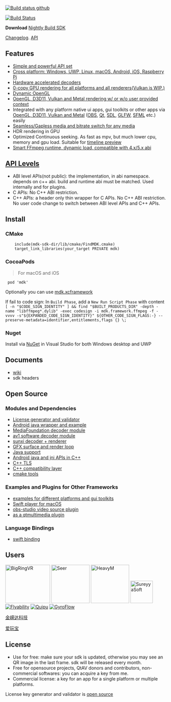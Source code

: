 [![Build status github](https://github.com/wang-bin/mdk-sdk/workflows/Build/badge.svg)](https://github.com/wang-bin/mdk-sdk/actions)

[![Build Status](https://dev.azure.com/kb137035/mdk/_apis/build/status/mdk-CI-yaml?branchName=master)](https://dev.azure.com/kb137035/mdk/_build/latest?definitionId=2&branchName=master)

**Download** [Nightly Build SDK](https://sourceforge.net/projects/mdk-sdk/files/nightly/)

[Changelog](https://github.com/wang-bin/mdk-sdk/blob/master/Changelog.md). 
[API](https://github.com/wang-bin/mdk-sdk/wiki/Player-APIs)

## Features

- [Simple and powerful API set](https://github.com/wang-bin/mdk-sdk/wiki/Player-APIs)
- [Cross platform: Windows, UWP, Linux, macOS, Android, iOS, Raspberry Pi](https://github.com/wang-bin/mdk-sdk/wiki/System-Requirements)
- [Hardware accelerated decoders](https://github.com/wang-bin/mdk-sdk/wiki/Decoders)
- [0-copy GPU rendering for all platforms and all renderers(Vulkan is WIP.)](https://github.com/wang-bin/mdk-sdk/wiki/Zero-Copy-Renderer)
- [Dynamic OpenGL](https://github.com/wang-bin/mdk-sdk/wiki/OpenGL-Support-Matrix)
- [OpenGL, D3D11, Vulkan and Metal rendering w/ or w/o user provided context](https://github.com/wang-bin/mdk-sdk/wiki/Render-API)
- Integrated with any platform native ui apps, gui toolkits or other apps via [OpenGL, D3D11, Vulkan and Metal](https://github.com/wang-bin/mdk-sdk/wiki/Render-API) ([OBS](https://github.com/wang-bin/obs-mdk), [Qt](https://github.com/wang-bin/mdk-examples/tree/master/Qt), [SDL](https://github.com/wang-bin/mdk-examples/tree/master/SDL), [GLFW](https://github.com/wang-bin/mdk-examples/tree/master/GLFW), [SFML](https://github.com/wang-bin/mdk-examples/tree/master/SFML) etc.) easily
- [Seamless/Gapless media and bitrate switch for any media](https://github.com/wang-bin/mdk-sdk/wiki/Player-APIs)
- HDR rendering in GPU
- Optimized Continuous seeking. As fast as mpv, but much lower cpu, memory and gpu load. Suitable for [timeline preview](https://github.com/wang-bin/mdk-sdk/wiki/Typical-Usage#timeline-preview)
- [Smart FFmpeg runtime, dynamic load, compatible with 4.x/5.x abi](https://github.com/wang-bin/mdk-sdk/wiki/FFmpeg-Runtime)

## [API Levels](https://github.com/wang-bin/mdk-sdk/wiki/%E9%80%9A%E7%94%A8ABI%E7%9A%84CPP%E5%BA%93API%E8%AE%BE%E8%AE%A1)

- ABI level APIs(not public): the implementation, in abi namespace. depends on c++ abi. build and runtime abi must be matched. Used internally and for plugins.
- C APIs: No C++ ABI restriction.
- C++ APIs: a header only thin wrapper for C APIs. No C++ ABI restriction. No user code change to switch between ABI level APIs and C++ APIs.



## Install

### CMake

```
	include(mdk-sdk-dir/lib/cmake/FindMDK.cmake)
	target_link_libraries(your_target PRIVATE mdk)
```

### CocoaPods

> For macOS and iOS

` pod 'mdk'`

Optionally you can use [mdk.xcframework](https://sourceforge.net/projects/mdk-sdk/files/nightly/mdk-sdk-apple.tar.xz/download)

If fail to code sign: In `Build Phase`, add a `New Run Script Phase` with content `[ -n "$CODE_SIGN_IDENTITY" ] && find "$BUILT_PRODUCTS_DIR" -depth -name "libffmpeg*.dylib" -exec codesign -i mdk.framework.ffmpeg -f -vvvv -s"${EXPANDED_CODE_SIGN_IDENTITY}" ${OTHER_CODE_SIGN_FLAGS:-} --preserve-metadata=identifier,entitlements,flags {} \;`

### Nuget

Install via [NuGet](https://www.nuget.org/packages/mdk) in Visual Studio for both Windows desktop and UWP


## Documents

- [wiki](https://github.com/wang-bin/mdk-sdk/wiki)
- sdk headers



## Open Source
### Modules and Dependencies
- [License generator and validator](https://github.com/wang-bin/appkey)
- [Android java wrapper and example](https://github.com/wang-bin/mdk-android)
- [MediaFoundation decoder module](https://github.com/wang-bin/mdk-mft)
- [av1 software decoder module](https://github.com/wang-bin/mdk-dav1d)
- [sunxi decoder + renderer](https://github.com/wang-bin/mdk-sunxi)
- [GFX surface and render loop](https://github.com/wang-bin/ugs)
- [Java support](https://github.com/wang-bin/JMI)
- [Android java and jni APIs in C++](https://github.com/wang-bin/AND)
- [C++ TLS](https://github.com/wang-bin/ThreadLocal)
- [C++ compatibility layer](https://github.com/wang-bin/cppcompat)
- [cmake tools](https://github.com/wang-bin/cmake-tools)

### Examples and Plugins for Other Frameworks
- [examples for different platforms and gui toolkits](https://github.com/wang-bin/mdk-examples)
- [Swift player for macOS](https://github.com/wang-bin/SPV)
- [obs-studio video source plugin](https://github.com/wang-bin/obs-mdk)
- [as a qtmultimedia plugin](https://github.com/wang-bin/qtmultimedia-plugins-mdk)

### Language Bindings
- [swift binding](https://github.com/wang-bin/mdkSwift)

## Users

<a href="https://bigringvr.com"><img src="https://bigringvr.com/images/BR_Logo_only.svg" width=140 height=120 alt="BigRingVR"/></a>
<a herf="http://1218.io"><img src="https://avatars.githubusercontent.com/u/15963166?v=4" width=120 height=120 alt="Seer"/></a>
<a href="https://www.heavym.net/en"><img alt="HeavyM" src="https://eadn-wc04-3624428.nxedge.io/cdn/wp-content/uploads/2020/09/Logo-Verticale-Base-Sans-signature-Small-border.svg" height=120 ></a>
<a href="https://sureyyasoft.com"><img class="logo" src="http://sureyyasoft.com/images/s_images/logo_title.png"  height=70 alt="SureyyaSoft"></a>
[![Flyability](https://www.flyability.com/hs-fs/hubfs/Brand_Identity/Flyability%20Logo%20Package/2%20-%20Horizontal/flyability_logo_horizontal_color_trimmed-1.png)](https://www.flyability.com)
[![Quipu](http://www.quipu.eu/wp-content/uploads/2015/03/logo-quipu-innovative-solutions-in-medical-ultrasound.png)](www.quipu.eu)
[![GyroFlow](https://gyroflow.xyz/assets/logo.png)](https://gyroflow.xyz)

[金嵘达科技](http://www.kingroda.com)

[爱玩宝](https://www.aiwanbao.com)




## License

- Use for free: make sure your sdk is updated, otherwise you may see an QR image in the last frame. sdk will be released every month.
- Free for opensource projects, QtAV donors and contributors, non-commercial softwares: you can acquire a key from me.
- Commercial license: a key for an app for a single platform or multiple platforms.

License key generator and validator is [open source](https://github.com/wang-bin/appkey)